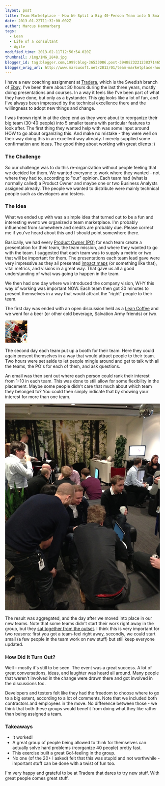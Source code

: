 ```yaml
---
layout: post
title: Team Marketplace - How We Split a Big 40-Person Team into 5 Small in 2 Hours
date: 2013-01-22T11:32:00.002Z
author: Marcus Hammarberg
tags:
  - Lean
  - Life of a consultant
  - Agile
modified_time: 2013-02-11T12:50:54.020Z
thumbnail: /img/IMG_2848.jpg
blogger_id: tag:blogger.com,1999:blog-36533086.post-3948823221238371465
blogger_orig_url: http://www.marcusoft.net/2013/01/team-marketplace-how-we-splitted-big-40.html
---
```


I have a new coaching assignment at [Tradera](http://www.tradera.com/), which is the Swedish branch of [Ebay](http://www.ebay.com/). I've been there about 30 hours during the last three years, mostly doing presentations and courses. In a way it feels like I've been part of what they have done, but only as a bystander. This gig looks like a lot of fun, and I've always been impressed by the technical excellence there and the willingness to adopt new things and change.

I was thrown right in at the deep end as they were about to reorganize their big team (30-40 people) into 5 smaller teams with particular features to look after. The first thing they wanted help with was some input around HOW to go about organizing this. And make no mistake - they were well on their way doing this in an excellent way already. I merely supplied some confirmation and ideas. The good thing about working with great clients :)

### The Challenge

So our challenge was to do this re-organization without people feeling that we decided for them. We wanted everyone to work where they wanted - not where they had to, according to "our" opinion. Each team had (what is normally called) a Product Owner and maybe one or two Business Analysts assigned already. The people we wanted to distribute were mainly technical people such as developers and testers.

### The Idea

What we ended up with was a simple idea that turned out to be a fun and interesting event: we organized a team marketplace. I'm probably influenced from somewhere and credits are probably due. Please correct me if you've heard about this and I should point somewhere there.

Basically, we had every [Product Owner (PO)](http://en.wikipedia.org/wiki/Scrum_(development)) for each team create a presentation for their team, the team mission, and where they wanted to go with the team. I suggested that each team was to supply a metric or two that will be important for them. The presentations each team lead gave were very impressive as they all presented [impact maps](http://impactmapping.org/drawing.php) (or something like that), vital metrics, and visions in a great way. That gave us all a good understanding of what was going to happen in the team.

We then had one day where we introduced the company vision, WHY this way of working was important NOW. Each team then got 30 minutes to present themselves in a way that would attract the "right" people to their team.

The first day was ended with an open discussion held as a [Lean Coffee](http://www.leancoffee.org/) and we went for a beer (or other cold beverage, Salvation Army friends) or two.

![Team Marketplace](/img/IMG_2848.jpg)

The second day each team put up a booth for their team. Here they could again present themselves in a way that would attract people to their team. Two hours were set aside to let people mingle around and get to talk with all the teams, the PO's for each of them, and ask questions.

An email was then sent out where each person could rank their interest from 1-10 in each team. This was done to still allow for some flexibility in the placement. Maybe some people didn't care that much about which team they belonged to? You could then simply indicate that by showing your interest for more than one team.

![Team Marketplace](/img/IMG_2847.jpg)

The result was aggregated, and the day after we moved into place in our new teams. Note that some teams didn't start their work right away in the group, but they [sat together from the outset](http://www.marcusoft.net/2012/10/agilechangetop52.html). I think this is very important for two reasons: first you got a team-feel right away, secondly, we could start small (a few people in the team work on new stuff) but still keep everyone updated.

### How Did It Turn Out?

Well - mostly it's still to be seen. The event was a great success. A lot of great conversations, ideas, and laughter was heard all around. Many people that weren't involved in the change were drawn there and got involved in the discussions too.

Developers and testers felt like they had the freedom to choose where to go to a big extent, according to a lot of comments. Note that we included both contractors and employees in the move. No difference between those - we think that both these groups would benefit from doing what they like rather than being assigned a team.

### Takeaways

- It worked!
- A great group of people being allowed to think for themselves can actually solve hard problems (reorganize 40 people) pretty fast.
- This exercise built a great Go!-feeling in the group.
- No one (of the 20+ I asked) felt that this was stupid and not worthwhile - important stuff can be done with a twist of fun too.

I'm very happy and grateful to be at Tradera that dares to try new stuff. With great people comes great stuff.

